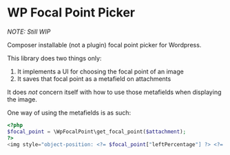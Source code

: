 # WP Focal Point Picker

*NOTE: Still WIP*

Composer installable (not a plugin) focal point picker for Wordpress.

This library does two things only:
1. It implements a UI for choosing the focal point of an image
2. It saves that focal point as a metafield on attachments

It does *not* concern itself with how to use those metafields when displaying the image.

One way of using the metafields is as such:
```php
<?php
$focal_point = \WpFocalPoint\get_focal_point($attachment); 
?>
<img style="object-position: <?= $focal_point["leftPercentage"] ?> <?= $focal_point["topPercentage"] ?>;" />
```
